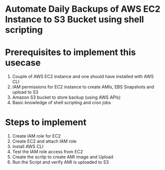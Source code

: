 # Automate Daily Backups of AWS EC2 Instance to S3 Bucket using shell scripting

# Prerequisites to implement this usecase

  1. Couple of AWS EC2 instance and one should have installed with AWS CLI
  2. IAM permissions for EC2 instance to create AMIs, EBS Snapshots and upload to S3
  3. Amazon S3 bucket to store backup  (using AWS APIs)
  4. Basic knowledge of shell scripting and cron jobs

# Steps to implement
  1. Create IAM role for EC2
  2. Create EC2 and attach IAM role
  3. Install AWS CLI
  4. Test the IAM role access from EC2
  5. Create the scritp to create AMI image and Upload
  6. Run the Script and verify AMI is uploaded to S3
